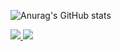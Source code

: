 ![Anurag's GitHub stats](https://github-readme-stats.vercel.app/api?username=gabrielimarta_icons=true&theme=tokyonight)

<div>
  <a href="https://www.linkedin.com/in/gabrieli-rocha/" target="blank_">
    <img src="https://img.shields.io/badge/LinkedIn-0077B5?style=for-the-badge&logo=linkedin&logoColor=white">
  </a>

  <a href="https://www.instagram.com/_r0chag._/" target="blank_">
    <img src="https://img.shields.io/badge/Instagram-E4405F?style=for-the-badge&logo=instagram&logoColor=white">
  </a>
</div>
